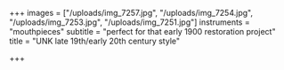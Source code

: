 +++
images = ["/uploads/img_7257.jpg", "/uploads/img_7254.jpg", "/uploads/img_7253.jpg", "/uploads/img_7251.jpg"]
instruments = "mouthpieces"
subtitle = "perfect for that early 1900 restoration project"
title = "UNK late 19th/early 20th century style"

+++
